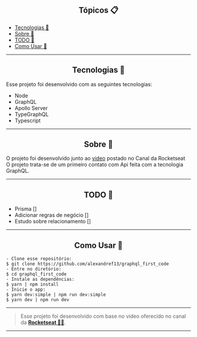 <h2 align="center">Tópicos 📋</h2>

   <p>
   
   - [Tecnologias 🚀](#tecnologias-)
   - [Sobre 📖](#sobre-)
   - [TODO 📃](#todo-)
   - [Como Usar 🤔](#como-usar-)
   
   </p>

---



<h2 align="center">Tecnologias 🚀</h2>

<p>
Esse projeto foi desenvolvido com as seguintes tecnologias:

- Node
- GraphQL
- Apollo Server
- TypeGraphQL
- Typescript

</p>

---

<h2 align="center">Sobre 📖</h2>
   
  O projeto foi desenvolvido junto ao [video](https://www.youtube.com/watch?v=1dz48pReq_c) postado no Canal da Rocketseat<br>
  O projeto trata-se de um primeiro contato com Api feita com a tecnologia GraphQL.
                    
---


<h2 align="center">TODO 📃</h2>
   
<p>

- Prisma []
- Adicionar regras de negócio []
- Estudo sobre relacionamento []

</p>
                    
---

<h2 align="center">Como Usar 🤔</h2>

   ```
   - Clone esse repositório:
   $ git clone https://github.com/alexandref13/graphql_first_code
   - Entre no diretório:
   $ cd graphql_first_code
   - Instale as dependências:
   $ yarn | npm install
   - Inicie o app: 
   $ yarn dev:simple | npm run dev:simple
   $ yarn dev | npm run dev
   ```

---

   >Esse projeto foi desenvolvido com base no video oferecido no canal da **[Rocketseat  💜🚀](https://rocketseat.com.br/)**.<br> 
---